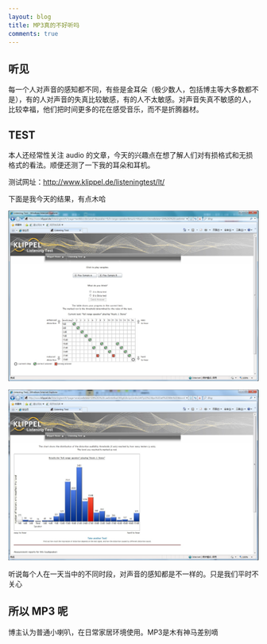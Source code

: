 ```yaml
---
layout: blog
title: MP3真的不好听吗
comments: true
---
```


## 听见

每一个人对声音的感知都不同，有些是金耳朵（极少数人，包括博主等大多数都不是），有的人对声音的失真比较敏感，有的人不太敏感。对声音失真不敏感的人，比较幸福，他们把时间更多的花在感受音乐，而不是折腾器材。

## TEST

本人还经常性关注 audio 的文章，今天的兴趣点在想了解人们对有损格式和无损格式的看法。顺便还测了一下我的耳朵和耳机。

测试网址：http://www.klippel.de/listeningtest/lt/

下面是我今天的结果，有点木哈

![w600](/images/2016-05-31-Listening_Test.jpg)

![w600](/images/2016-05-31-Listening_Test_Result.jpg)

听说每个人在一天当中的不同时段，对声音的感知都是不一样的。只是我们平时不关心

## 所以 MP3 呢

博主认为普通小喇叭，在日常家居环境使用。MP3是木有神马差别嘀